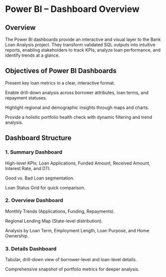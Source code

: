 # Power BI – Dashboard Overview
## Overview

The Power BI dashboards provide an interactive and visual layer to the Bank Loan Analysis project. They transform validated SQL outputs into intuitive reports, enabling stakeholders to track KPIs, analyze loan performance, and identify trends at a glance.

## Objectives of Power BI Dashboards

Present key loan metrics in a clear, interactive format.

Enable drill-down analysis across borrower attributes, loan terms, and repayment statuses.

Highlight regional and demographic insights through maps and charts.

Provide a holistic portfolio health check with dynamic filtering and trend analysis.

## Dashboard Structure
### 1. Summary Dashboard

High-level KPIs: Loan Applications, Funded Amount, Received Amount, Interest Rate, and DTI.

Good vs. Bad Loan segmentation.

Loan Status Grid for quick comparison.

### 2. Overview Dashboard

Monthly Trends (Applications, Funding, Repayments).

Regional Lending Map (State-level distribution).

Analysis by Loan Term, Employment Length, Loan Purpose, and Home Ownership.

### 3. Details Dashboard

Tabular, drill-down view of borrower-level and loan-level details.

Comprehensive snapshot of portfolio metrics for deeper analysis.
